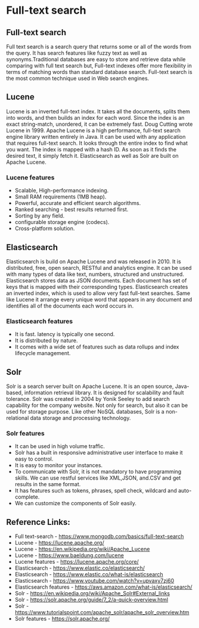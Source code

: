 # Full-text search

## Full-text search

Full text search is a search query that returns some or all of the words from the query. It has search features like fuzzy text as well as synonyms.Traditional databases are easy to store and retrieve data while comparing with full text search but, Full-text indexes offer more flexibility in terms of matching words than standard database search. Full-text search is the most common technique used in Web search engines.



## Lucene 

Lucene is an inverted full-text index. It takes all the documents, splits them into words, and then builds an index for each word. Since the index is an exact string-match, unordered, it can be extremely fast. Doug Cutting wrote Lucene in 1999. Apache Lucene is a high performance, full-text search engine library written entirely in Java. It can be used with any application that requires full-text search. It looks through the entire index to find what you want. The index is mapped with a hash ID. As soon as it finds the desired text, it simply fetch it. Elasticsearch as well as Solr are built on Apache Lucene. 

### Lucene features

* Scalable, High-performance indexing.
* Small RAM requirements (1MB heap).
* Powerful, accurate and efficient search algorithms.
* Ranked searching - best results returned first.
* Sorting by any field.
* configurable storage engine (codecs).
* Cross-platform solution.


## Elasticsearch

Elasticsearch is build on Apache Lucene and was released in 2010. It is distributed, free, open search, RESTful and analytics engine. It can be used with many types of data like text, numbers, structured and unstructured. Elasticsearch stores data as JSON documents. Each document has set of keys that is mapped with their corresponding types. Elasticsearch creates an inverted index, which is used to allow very fast full-text searches. Same like Lucene it arrange every unique word that appears in any document and identifies all of the documents each word occurs in. 

### Elasticsearch features

* It is fast. latency is typically one second.
* It is distributed by nature.
* It comes with a wide set of features such as data rollups and index lifecycle management.



## Solr

Solr is a search server built on Apache Lucene. It is an open source, Java-based, information retrieval library. It is designed for scalability and fault tolerance. Solr was created in 2004 by Yonik Seeley to add search capability for the company website. Not only for search, but also it can be used for storage purpose. Like other NoSQL databases, Solr is a non-relational data storage and processing technology.

### Solr features

* It can be used in high volume traffic.
* Solr has a built in responsive administrative user interface to make it easy to control.
* It is easy to monitor your instances.
* To communicate with Solr, it is not mandatory to have programming skills. We can use restful services like XML,JSON, and.CSV and get results in the same format.
* It has features such as tokens, phrases, spell check, wildcard and auto-complete.
* We can customize the components of Solr easily.



## Reference Links:

* Full text-search - https://www.mongodb.com/basics/full-text-search
* Lucene - https://lucene.apache.org/
* Lucene - https://en.wikipedia.org/wiki/Apache_Lucene
* Lucene - https://www.baeldung.com/lucene
* Lucene features - https://lucene.apache.org/core/
* Elasticsearch - https://www.elastic.co/elasticsearch/
* Elasticsearch - https://www.elastic.co/what-is/elasticsearch
* Elasticsearch - https://www.youtube.com/watch?v=upvaxy7zj60
* Elasticsearch features - https://aws.amazon.com/what-is/elasticsearch/
* Solr - https://en.wikipedia.org/wiki/Apache_Solr#External_links
* Solr - https://solr.apache.org/guide/7_2/a-quick-overview.html
* Solr - https://www.tutorialspoint.com/apache_solr/apache_solr_overview.htm
* Solr features - https://solr.apache.org/
